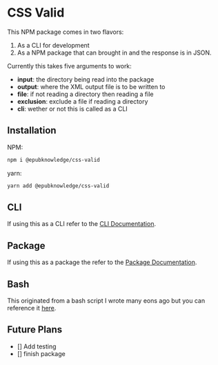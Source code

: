 # CSS Valid

This NPM package comes in two flavors:

1. As a CLI for development
2. As a NPM package that can brought in and the response is in JSON.

Currently this takes five arguments to work:

- **input**: the directory being read into the package
- **output**: where the XML output file is to be written to
- **file**: if not reading a directory then reading a file
- **exclusion**: exclude a file if reading a directory
- **cli**: wether or not this is called as a CLI

## Installation

NPM:

```bash
npm i @epubknowledge/css-valid
```

yarn:

```bash
yarn add @epubknowledge/css-valid
```

## CLI

If using this as a CLI refer to the [CLI Documentation](./cli.md).

## Package

If using this as a package the refer to the [Package Documentation](./package.md).

## Bash

This originated from a bash script I wrote many eons ago but you can reference it [here](./bash/cssvalid.sh).

## Future Plans

- [] Add testing
- [] finish package
